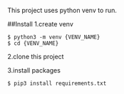 This project uses python venv to run.

##Install
1.create venv
```
$ python3 -m venv {VENV_NAME}
$ cd {VENV_NAME}
```

2.clone this project

3.install packages
```
$ pip3 install requirements.txt
```
